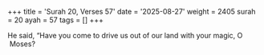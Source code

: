 +++
title = 'Surah 20, Verses 57'
date = '2025-08-27'
weight = 2405
surah = 20
ayah = 57
tags = []
+++

He said, “Have you come to drive us out of our land with your magic, O  Moses?
